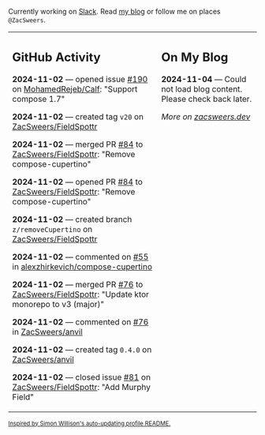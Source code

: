 Currently working on [Slack](https://slack.com/). Read [my blog](https://zacsweers.dev/) or follow me on places `@ZacSweers`.

<table><tr><td valign="top" width="60%">

## GitHub Activity
<!-- githubActivity starts -->
**2024-11-02** — opened issue [#190](https://github.com/MohamedRejeb/Calf/issues/190) on [MohamedRejeb/Calf](https://github.com/MohamedRejeb/Calf): "Support compose 1.7"

**2024-11-02** — created tag `v20` on [ZacSweers/FieldSpottr](https://github.com/ZacSweers/FieldSpottr)

**2024-11-02** — merged PR [#84](https://github.com/ZacSweers/FieldSpottr/pull/84) to [ZacSweers/FieldSpottr](https://github.com/ZacSweers/FieldSpottr): "Remove compose-cupertino"

**2024-11-02** — opened PR [#84](https://github.com/ZacSweers/FieldSpottr/pull/84) to [ZacSweers/FieldSpottr](https://github.com/ZacSweers/FieldSpottr): "Remove compose-cupertino"

**2024-11-02** — created branch `z/removeCupertino` on [ZacSweers/FieldSpottr](https://github.com/ZacSweers/FieldSpottr)

**2024-11-02** — commented on [#55](https://github.com/alexzhirkevich/compose-cupertino/issues/55#issuecomment-2453050011) in [alexzhirkevich/compose-cupertino](https://github.com/alexzhirkevich/compose-cupertino)

**2024-11-02** — merged PR [#76](https://github.com/ZacSweers/FieldSpottr/pull/76) to [ZacSweers/FieldSpottr](https://github.com/ZacSweers/FieldSpottr): "Update ktor monorepo to v3 (major)"

**2024-11-02** — commented on [#76](https://github.com/ZacSweers/anvil/issues/76#issuecomment-2452870102) in [ZacSweers/anvil](https://github.com/ZacSweers/anvil)

**2024-11-02** — created tag `0.4.0` on [ZacSweers/anvil](https://github.com/ZacSweers/anvil)

**2024-11-02** — closed issue [#81](https://github.com/ZacSweers/FieldSpottr/issues/81) on [ZacSweers/FieldSpottr](https://github.com/ZacSweers/FieldSpottr): "Add Murphy Field"
<!-- githubActivity ends -->
</td><td valign="top" width="40%">

## On My Blog
<!-- blog starts -->
**2024-11-04** — Could not load blog content. Please check back later.
<!-- blog ends -->
_More on [zacsweers.dev](https://zacsweers.dev/)_
</td></tr></table>

<sub><a href="https://simonwillison.net/2020/Jul/10/self-updating-profile-readme/">Inspired by Simon Willison's auto-updating profile README.</a></sub>